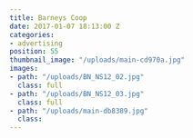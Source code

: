 ```yaml
---
title: Barneys Coop
date: 2017-01-07 18:13:00 Z
categories:
- advertising
position: 55
thumbnail_image: "/uploads/main-cd970a.jpg"
images:
- path: "/uploads/BN_NS12_02.jpg"
  class: full
- path: "/uploads/BN_NS12_03.jpg"
  class: full
- path: "/uploads/main-db8389.jpg"
  class: 
---
```


